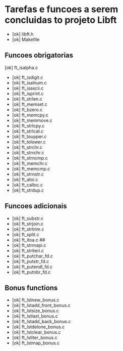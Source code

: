 # Tarefas e funcoes a serem concluidas to projeto Libft

- [ok] libft.h
- [ok] Makefile

## Funcoes obrigatorias

 [ok] ft_isalpha.c          
- [ok] ft_isdigit.c          
- [ok] ft_isalnum.c         
- [ok] ft_isascii.c       
- [ok] ft_isprint.c       
- [ok] ft_strlen.c         
- [ok] ft_memset.c        
- [ok] ft_bzero.c         
- [ok] ft_memcpy.c 
- [ok] ft_memmove.c       
- [ok] ft_strlcpy.c       
- [ok] ft_strlcat.c       
- [ok] ft_toupper.c       
- [ok] ft_tolower.c       
- [ok] ft_strchr.c
- [ok] ft_strrchr.c      
- [ok] ft_strncmp.c        
- [ok] ft_memchr.c     
- [ok] ft_memcmp.c      
- [ok] ft_strnstr.c      
- [ok] ft_atoi.c         
- [ok] ft_calloc.c     
- [ok] ft_strdup.c        

## Funcoes adicionais

- [ok] ft_substr.c   
- [ok] ft_strjoin.c    
- [ok] ft_strtrim.c   
- [ok] ft_split.c      
- [ok] ft_itoa.c  ##
- [ok] ft_strmapi.c    
- [ok] ft_striteri.c  
- [ok] ft_putchar_fd.c 
- [ok] ft_putstr_fd.c  
- [ok] ft_putendl_fd.c 
- [ok] ft_putnbr_fd.c  

## Bonus functions

- [ok] ft_lstnew_bonus.c
- [ok] ft_lstadd_front_bonus.c
- [ok] ft_lstsize_bonus.c
- [ok] ft_lstlast_bonus.c
- [ok] ft_lstadd_back_bonus.c
- [ok] ft_lstdelone_bonus.c
- [ok] ft_lstclear_bonus.c
- [ok] ft_lstiter_bonus.c
- [ok] ft_lstmap_bonus.c

